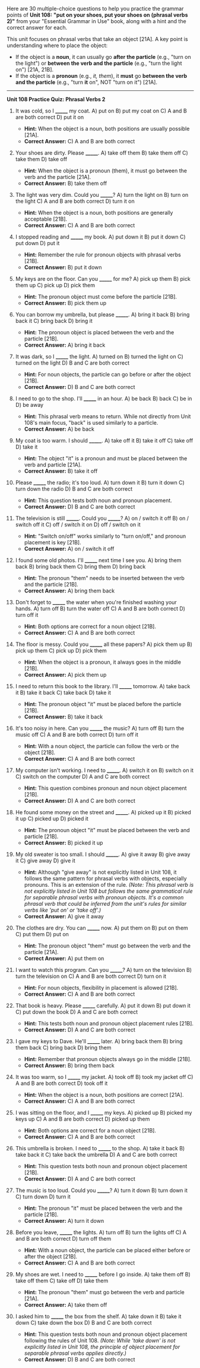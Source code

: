 Here are 30 multiple-choice questions to help you practice the grammar points of **Unit 108: "put on your shoes, put your shoes on (phrasal verbs 2)"** from your "Essential Grammar in Use" book, along with a hint and the correct answer for each.

This unit focuses on phrasal verbs that take an object [21A]. A key point is understanding where to place the object:
*   If the object is a **noun**, it can usually go **after the particle** (e.g., "turn on the light") or **between the verb and the particle** (e.g., "turn the light on") [21A, 21B].
*   If the object is a **pronoun** (e.g., *it, them*), it **must** go **between the verb and the particle** (e.g., "turn **it** on", NOT "turn on it") [21A].

***

**Unit 108 Practice Quiz: Phrasal Verbs 2**

1.  It was cold, so I **_____** my coat.
    A) put on
    B) put my coat on
    C) A and B are both correct
    D) put it on
    *   **Hint:** When the object is a noun, both positions are usually possible [21A].
    *   **Correct Answer:** C) A and B are both correct

2.  Your shoes are dirty. Please **_____**.
    A) take off them
    B) take them off
    C) take them
    D) take off
    *   **Hint:** When the object is a pronoun (them), it must go between the verb and the particle [21A].
    *   **Correct Answer:** B) take them off

3.  The light was very dim. Could you **_____**?
    A) turn the light on
    B) turn on the light
    C) A and B are both correct
    D) turn it on
    *   **Hint:** When the object is a noun, both positions are generally acceptable [21B].
    *   **Correct Answer:** C) A and B are both correct

4.  I stopped reading and **_____** my book.
    A) put down it
    B) put it down
    C) put down
    D) put it
    *   **Hint:** Remember the rule for pronoun objects with phrasal verbs [21B].
    *   **Correct Answer:** B) put it down

5.  My keys are on the floor. Can you **_____** for me?
    A) pick up them
    B) pick them up
    C) pick up
    D) pick them
    *   **Hint:** The pronoun object must come before the particle [21B].
    *   **Correct Answer:** B) pick them up

6.  You can borrow my umbrella, but please **_____**.
    A) bring it back
    B) bring back it
    C) bring back
    D) bring it
    *   **Hint:** The pronoun object is placed between the verb and the particle [21B].
    *   **Correct Answer:** A) bring it back

7.  It was dark, so I **_____** the light.
    A) turned on
    B) turned the light on
    C) turned on the light
    D) B and C are both correct
    *   **Hint:** For noun objects, the particle can go before or after the object [21B].
    *   **Correct Answer:** D) B and C are both correct

8.  I need to go to the shop. I'll **_____** in an hour.
    A) be back
    B) back
    C) be in
    D) be away
    *   **Hint:** This phrasal verb means to return. While not directly from Unit 108's main focus, "back" is used similarly to a particle.
    *   **Correct Answer:** A) be back

9.  My coat is too warm. I should **_____**.
    A) take off it
    B) take it off
    C) take off
    D) take it
    *   **Hint:** The object "it" is a pronoun and must be placed between the verb and particle [21A].
    *   **Correct Answer:** B) take it off

10. Please **_____** the radio; it's too loud.
    A) turn down it
    B) turn it down
    C) turn down the radio
    D) B and C are both correct
    *   **Hint:** This question tests both noun and pronoun placement.
    *   **Correct Answer:** D) B and C are both correct

11. The television is still **_____**. Could you **_____**?
    A) on / switch it off
    B) on / switch off it
    C) off / switch it on
    D) off / switch on it
    *   **Hint:** "Switch on/off" works similarly to "turn on/off," and pronoun placement is key [21B].
    *   **Correct Answer:** A) on / switch it off

12. I found some old photos. I'll **_____** next time I see you.
    A) bring them back
    B) bring back them
    C) bring them
    D) bring back
    *   **Hint:** The pronoun "them" needs to be inserted between the verb and the particle [21B].
    *   **Correct Answer:** A) bring them back

13. Don't forget to **_____** the water when you're finished washing your hands.
    A) turn off
    B) turn the water off
    C) A and B are both correct
    D) turn off it
    *   **Hint:** Both options are correct for a noun object [21B].
    *   **Correct Answer:** C) A and B are both correct

14. The floor is messy. Could you **_____** all these papers?
    A) pick them up
    B) pick up them
    C) pick up
    D) pick them
    *   **Hint:** When the object is a pronoun, it always goes in the middle [21B].
    *   **Correct Answer:** A) pick them up

15. I need to return this book to the library. I'll **_____** tomorrow.
    A) take back it
    B) take it back
    C) take back
    D) take it
    *   **Hint:** The pronoun object "it" must be placed before the particle [21B].
    *   **Correct Answer:** B) take it back

16. It's too noisy in here. Can you **_____** the music?
    A) turn off
    B) turn the music off
    C) A and B are both correct
    D) turn off it
    *   **Hint:** With a noun object, the particle can follow the verb or the object [21B].
    *   **Correct Answer:** C) A and B are both correct

17. My computer isn't working. I need to **_____**.
    A) switch it on
    B) switch on it
    C) switch on the computer
    D) A and C are both correct
    *   **Hint:** This question combines pronoun and noun object placement [21B].
    *   **Correct Answer:** D) A and C are both correct

18. He found some money on the street and **_____**.
    A) picked up it
    B) picked it up
    C) picked up
    D) picked it
    *   **Hint:** The pronoun object "it" must be placed between the verb and particle [21B].
    *   **Correct Answer:** B) picked it up

19. My old sweater is too small. I should **_____**.
    A) give it away
    B) give away it
    C) give away
    D) give it
    *   **Hint:** Although "give away" is not explicitly listed in Unit 108, it follows the same pattern for phrasal verbs with objects, especially pronouns. This is an extension of the rule. *(Note: This phrasal verb is not explicitly listed in Unit 108 but follows the same grammatical rule for separable phrasal verbs with pronoun objects. It's a common phrasal verb that could be inferred from the unit's rules for similar verbs like 'put on' or 'take off'.)*
    *   **Correct Answer:** A) give it away

20. The clothes are dry. You can **_____** now.
    A) put them on
    B) put on them
    C) put them
    D) put on
    *   **Hint:** The pronoun object "them" must go between the verb and the particle [21A].
    *   **Correct Answer:** A) put them on

21. I want to watch this program. Can you **_____**?
    A) turn on the television
    B) turn the television on
    C) A and B are both correct
    D) turn on it
    *   **Hint:** For noun objects, flexibility in placement is allowed [21B].
    *   **Correct Answer:** C) A and B are both correct

22. That book is heavy. Please **_____** carefully.
    A) put it down
    B) put down it
    C) put down the book
    D) A and C are both correct
    *   **Hint:** This tests both noun and pronoun object placement rules [21B].
    *   **Correct Answer:** D) A and C are both correct

23. I gave my keys to Dave. He'll **_____** later.
    A) bring back them
    B) bring them back
    C) bring back
    D) bring them
    *   **Hint:** Remember that pronoun objects always go in the middle [21B].
    *   **Correct Answer:** B) bring them back

24. It was too warm, so I **_____** my jacket.
    A) took off
    B) took my jacket off
    C) A and B are both correct
    D) took off it
    *   **Hint:** When the object is a noun, both positions are correct [21A].
    *   **Correct Answer:** C) A and B are both correct

25. I was sitting on the floor, and I **_____** my keys.
    A) picked up
    B) picked my keys up
    C) A and B are both correct
    D) picked up them
    *   **Hint:** Both options are correct for a noun object [21B].
    *   **Correct Answer:** C) A and B are both correct

26. This umbrella is broken. I need to **_____** to the shop.
    A) take it back
    B) take back it
    C) take back the umbrella
    D) A and C are both correct
    *   **Hint:** This question tests both noun and pronoun object placement [21B].
    *   **Correct Answer:** D) A and C are both correct

27. The music is too loud. Could you **_____**?
    A) turn it down
    B) turn down it
    C) turn down
    D) turn it
    *   **Hint:** The pronoun "it" must be placed between the verb and the particle [21B].
    *   **Correct Answer:** A) turn it down

28. Before you leave, **_____** the lights.
    A) turn off
    B) turn the lights off
    C) A and B are both correct
    D) turn off them
    *   **Hint:** With a noun object, the particle can be placed either before or after the object [21B].
    *   **Correct Answer:** C) A and B are both correct

29. My shoes are wet. I need to **_____** before I go inside.
    A) take them off
    B) take off them
    C) take off
    D) take them
    *   **Hint:** The pronoun "them" must go between the verb and particle [21A].
    *   **Correct Answer:** A) take them off

30. I asked him to **_____** the box from the shelf.
    A) take down it
    B) take it down
    C) take down the box
    D) B and C are both correct
    *   **Hint:** This question tests both noun and pronoun object placement following the rules of Unit 108. *(Note: While 'take down' is not explicitly listed in Unit 108, the principle of object placement for separable phrasal verbs applies directly.)*
    *   **Correct Answer:** D) B and C are both correct